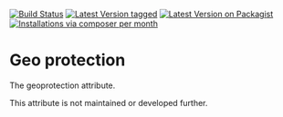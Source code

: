 [![Build Status](https://travis-ci.org/MetaModels/attribute_geoprotection.svg)](https://travis-ci.org/MetaModels/attribute_geoprotection)
[![Latest Version tagged](http://img.shields.io/github/tag/MetaModels/attribute_geoprotection.svg)](https://github.com/MetaModels/attribute_geoprotection/tags)
[![Latest Version on Packagist](http://img.shields.io/packagist/v/MetaModels/attribute_geoprotection.svg)](https://packagist.org/packages/MetaModels/attribute_geoprotection)
[![Installations via composer per month](http://img.shields.io/packagist/dm/MetaModels/attribute_geoprotection.svg)](https://packagist.org/packages/MetaModels/attribute_geoprotection)

Geo protection
==============

The geoprotection attribute.


This attribute is not maintained or developed further.
